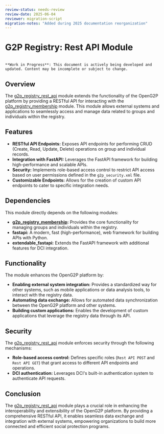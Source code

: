 ```yaml
---
review-status: needs-review
review-date: 2025-06-04
reviewer: migration-script
migration-notes: "Added during 2025 documentation reorganization"
---
```


# G2P Registry: Rest API Module

```{warning}

**Work in Progress**: This document is actively being developed and updated. Content may be incomplete or subject to change.
```

## Overview

The [g2p_registry_rest_api](g2p_registry_rest_api) module extends the functionality of the OpenG2P platform by providing a RESTful API for interacting with the [g2p_registry_membership](g2p_registry_membership) module. This module allows external systems and applications to seamlessly access and manage data related to groups and individuals within the registry.

## Features

- **RESTful API Endpoints:** Exposes API endpoints for performing CRUD (Create, Read, Update, Delete) operations on group and individual records.
- **Integration with FastAPI:** Leverages the FastAPI framework for building high-performance and scalable APIs.
- **Security:** Implements role-based access control to restrict API access based on user permissions defined in the `g2p_security.xml` file.
- **Customizable Endpoints:** Allows for the creation of custom API endpoints to cater to specific integration needs.

## Dependencies

This module directly depends on the following modules:

- **[g2p_registry_membership](g2p_registry_membership):** Provides the core functionality for managing groups and individuals within the registry.
- **fastapi:** A modern, fast (high-performance), web framework for building APIs with Python.
- **extendable_fastapi:** Extends the FastAPI framework with additional features for DCI integration.

## Functionality

The module enhances the OpenG2P platform by:

- **Enabling external system integration:** Provides a standardized way for other systems, such as mobile applications or data analysis tools, to interact with the registry data.
- **Automating data exchange:** Allows for automated data synchronization between the OpenG2P platform and other systems.
- **Building custom applications:** Enables the development of custom applications that leverage the registry data through its API.

## Security

The [g2p_registry_rest_api](g2p_registry_rest_api) module enforces security through the following mechanisms:

- **Role-based access control:** Defines specific roles (`Rest API POST` and `Rest API GET`) that grant access to different API endpoints and operations.
- **DCI authentication:** Leverages DCI's built-in authentication system to authenticate API requests.

## Conclusion

The [g2p_registry_rest_api](g2p_registry_rest_api) module plays a crucial role in enhancing the interoperability and extensibility of the OpenG2P platform. By providing a comprehensive RESTful API, it enables seamless data exchange and integration with external systems, empowering organizations to build more connected and efficient social protection programs. 
